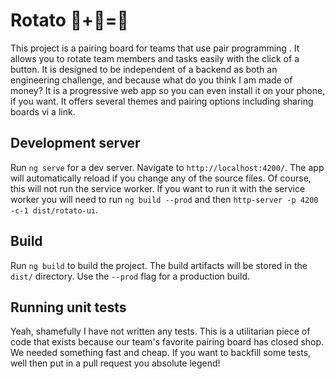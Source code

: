 # Rotato 🥔+🔄=🍐

This project is a pairing board for teams that use pair programming . It allows you to rotate team members and tasks easily with the click of a button. It is designed to be independent of a backend as both an engineering challenge, and because what do you think I am made of money? It is a progressive web app so you can even install it on your phone, if you want. It offers several themes and pairing options including sharing boards vi a link.

## Development server

Run `ng serve` for a dev server. Navigate to `http://localhost:4200/`. The app will automatically reload if you change any of the source files.
Of course, this will not run the service worker. If you want to run it with the service worker you will need to run `ng build --prod` and then `http-server -p 4200 -c-1 dist/rotato-ui`.

## Build

Run `ng build` to build the project. The build artifacts will be stored in the `dist/` directory. Use the `--prod` flag for a production build.

## Running unit tests

Yeah, shamefully I have not written any tests. This is a utilitarian piece of code that exists because our team's favorite pairing board has closed shop. We needed something fast and cheap. If you want to backfill some tests, well then put in a pull request you absolute legend!
